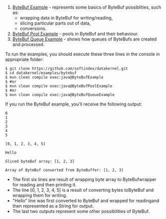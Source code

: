 1. [ByteBuf Example](https://github.com/softindex/datakernel/tree/master/examples/bytebuf/src/main/java/io/datakernel/examples/ByteBufExample) - represents some basics of ByteBuf possiblities, such as: 
    * wrapping data in ByteBuf for writing/reading, 
    * slicing particular parts out of data,
    * conversions.
2. [ByteBuf Pool Example](https://github.com/softindex/datakernel/tree/master/examples/bytebuf/src/main/java/io/datakernel/examples/ByteBufPoolExample) - pools in ByteBuf and their behaviour.
3. [ByteBuf Queue Example](https://github.com/softindex/datakernel/tree/master/examples/bytebuf/src/main/java/io/datakernel/examples/ByteBufQueueExample) - shows how queues of ByteBufs are created and processed.

To run the examples, you should execute these three lines in the console in appropriate folder:
```
$ git clone https://github.com/softindex/datakernel.git
$ cd datakernel/examples/bytebuf
$ mvn clean compile exec:java@ByteBufExample
$ #or
$ mvn clean compile exec:java@ByteBufPoolExample
$ #or
$ mvn clean compile exec:java@ByteBufQueueExample
```

If you run the ByteBuf example, you'll receive the following output:

```
0
1
2
3
4
5

[0, 1, 2, 3, 4, 5]

Hello

Sliced byteBuf array: [1, 2, 3]

Array of ByteBuf converted from ByteBuffer: [1, 2, 3]
```

* The first six lines are result of wrapping byte array to ByteBufwrapper for reading and then printing it.
* The line [0, 1, 2, 3, 4, 5] is a result of converting bytes toByteBuf and wrapping them for writing.
* "Hello" line was first converted to ByteBuf and wrapped for readingand then represented as a String for output.
* The last two outputs represent some other possibilities of ByteBuf.